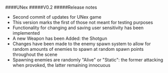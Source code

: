 ####UNex
#####V0.2
#####Release notes

* Second commit of updates for UNex game  
* This version marks the first of those not meant for testing purposes
* Functionality for changing and saving user sensitivity has been implemented
* A new Weapon has been Added: the Shotgun
* Changes have been made to the enemy spawn system to allow for random amounts of enemies to spawn at random spawn points throughout the scene
* Spawning enemies are randomly "Alive" or "Static": the former attacking when provoked, the latter remaining innocuous 